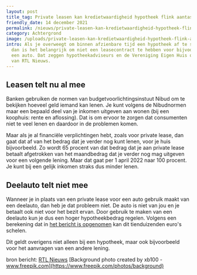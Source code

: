 ```yaml
---
layout: post
title_tag: Private leasen kan kredietwaardigheid hypotheek flink aantasten
friendly_date: 14 december 2021
permalink: /nieuws/private-leasen-kan-kredietwaardigheid-hypotheek-flink-aantasten
category: Achtergrond
image: /uploads/private-leasen-kan-kredietwaardigheid-hypotheek-flink-aantasten.jpg
intro: Als je overweegt om binnen afzienbare tijd een hypotheek af te sluiten,
  dan is het belangrijk om niet een leasecontract te hebben voor bijvoorbeeld
  een auto. Dat zeggen hypotheekadviseurs en de Vereniging Eigen Huis op de site
  van RTL Nieuws.
---
```

## Leasen telt nu al mee

Banken gebruiken de normen van budgetvoorlichtingsinstuut Nibud om te bekijken hoeveel geld iemand kan lenen. Je kunt volgens de Nibudnormen maar een bepaald deel van je inkomen uitgeven aan wonen (bij een koophuis: rente en aflossing). Dat is om ervoor te zorgen dat consumenten niet te veel lenen en daardoor in de problemen komen.

Maar als je al financiële verplichtingen hebt, zoals voor private lease, dan gaat dat af van het bedrag dat je verder nog kunt lenen, voor je huis bijvoorbeeld. Zo wordt 65 procent van dat bedrag dat je aan private lease betaalt afgetrokken van het maandbedrag dat je verder nog mag uitgeven voor een volgende lening. Maar dat gaat per 1 april 2022 naar 100 procent. Je kunt bij een gelijk inkomen straks dus minder lenen.

## Deelauto telt niet mee

Wanneer je in plaats van een private lease voor een auto gebruik maakt van een deelauto, dan heb je dat probleem niet. De auto is niet van jou en je betaalt ook niet voor het bezit ervan. Door gebruik te maken van een deelauto kun je dus een hoger hypotheekbedrag regelen. Volgens een berekening dat in [het bericht is opgenomen](https://www.rtlnieuws.nl/economie/life/artikel/5272294/hypotheek-private-lease-auto-minder-lenen) kan dit tienduizenden euro's schelen.

Dit geldt overigens niet alleen bij een hypotheek, maar ook bijvoorbeeld voor het aanvragen van een andere lening.



bron bericht: [RTL Nieuws](https://www.rtlnieuws.nl/economie/life/artikel/5272294/hypotheek-private-lease-auto-minder-lenen)
[Background photo created by xb100 - www.freepik.com](https://www.freepik.com/photos/background)